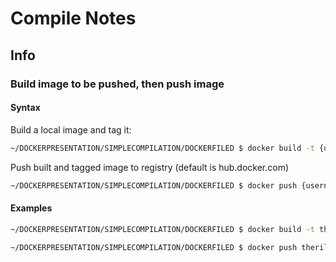 # Compile Notes

## Info

### Build image to be pushed, then push image

#### Syntax

Build a local image and tag it:

```bash
~/DOCKERPRESENTATION/SIMPLECOMPILATION/DOCKERFILED $ docker build -t {username}/{image name}:{tag, usually: latest} {path to directory with dockerfile}
```

Push built and tagged image to registry (default is hub.docker.com)

```bash
~/DOCKERPRESENTATION/SIMPLECOMPILATION/DOCKERFILED $ docker push {username}/{image name}:{tag, usually: latest}
```

#### Examples

```bash
~/DOCKERPRESENTATION/SIMPLECOMPILATION/DOCKERFILED $ docker build -t therileyjohnson/compile-me:latest .
```

```bash
~/DOCKERPRESENTATION/SIMPLECOMPILATION/DOCKERFILED $ docker push therileyjohnson/compile-me:latest
```